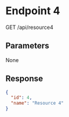 # Endpoint 4

GET /api/resource4

## Parameters

None

## Response

```json
{
  "id": 4,
  "name": "Resource 4"
}
```